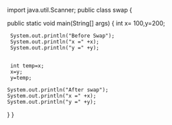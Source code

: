 import java.util.Scanner;
public class swap {

   public static void main(String[] args)
   {
     int x= 100,y=200;


     System.out.println("Before Swap");
     System.out.println("x =" +x);
     System.out.println("y =" +y);


     int temp=x;
     x=y;
     y=temp;

    System.out.println("After swap");
    System.out.println("x =" +x);
    System.out.println("y =" +y);
  }
}

